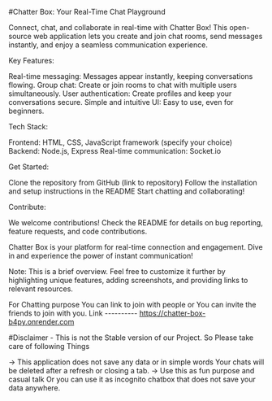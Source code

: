 #Chatter Box: Your Real-Time Chat Playground

Connect, chat, and collaborate in real-time with Chatter Box! This open-source web application lets you create and join chat rooms, send messages instantly, and enjoy a seamless communication experience.

Key Features:

Real-time messaging: Messages appear instantly, keeping conversations flowing.
Group chat: Create or join rooms to chat with multiple users simultaneously.
User authentication: Create profiles and keep your conversations secure.
Simple and intuitive UI: Easy to use, even for beginners.

Tech Stack:

Frontend: HTML, CSS, JavaScript framework (specify your choice)
Backend: Node.js, Express
Real-time communication: Socket.io

Get Started:

Clone the repository from GitHub (link to repository)
Follow the installation and setup instructions in the README
Start chatting and collaborating!

Contribute:

We welcome contributions! Check the README for details on bug reporting, feature requests, and code contributions.

Chatter Box is your platform for real-time connection and engagement. Dive in and experience the power of instant communication!

Note: This is a brief overview. Feel free to customize it further by highlighting unique features, adding screenshots, and providing links to relevant resources.

For Chatting purpose You can link to join with people or You can invite the friends to join with you. Link ---------- https://chatter-box-b4py.onrender.com

#Disclaimer - This is not the Stable version of our Project. So Please take care of following Things

-> This application does not save any data or in simple words Your chats will be deleted after a refresh or closing a tab. -> Use this as fun purpose and casual talk Or you can use it as incognito chatbox that does not save your data anywhere.
